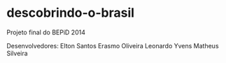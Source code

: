 # descobrindo-o-brasil
Projeto final do BEPiD 2014

Desenvolvedores:
Elton Santos
Erasmo Oliveira
Leonardo Yvens
Matheus Silveira
